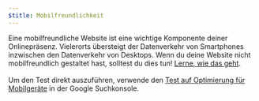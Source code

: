 ```yaml
---
$title: Mobilfreundlichkeit
---
```


Eine mobilfreundliche Website ist eine wichtige Komponente deiner Onlinepräsenz. Vielerorts übersteigt der Datenverkehr von Smartphones inzwischen den Datenverkehr von Desktops. Wenn du deine Website nicht mobilfreundlich gestaltet hast, solltest du dies tun! [Lerne, wie das geht](https://support.google.com/webmasters/answer/6352293#blocked-resources). <br><br> Um den Test direkt auszuführen, verwende den [Test auf Optimierung für Mobilgeräte](https://search.google.com/test/mobile-friendly) in der Google Suchkonsole.
